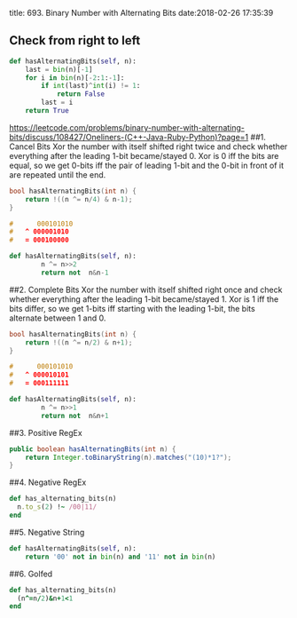 title: 693. Binary Number with Alternating Bits
date:2018-02-26 17:35:39

## Check from right to left
```python
def hasAlternatingBits(self, n):
    last = bin(n)[-1]
    for i in bin(n)[-2:1:-1]:
        if int(last)^int(i) != 1:
            return False
        last = i
    return True
```

https://leetcode.com/problems/binary-number-with-alternating-bits/discuss/108427/Oneliners-(C++-Java-Ruby-Python)?page=1
##1. Cancel Bits
Xor the number with itself shifted right twice and check whether everything after the leading 1-bit became/stayed 0. Xor is 0 iff the bits are equal, so we get 0-bits iff the pair of leading 1-bit and the 0-bit in front of it are repeated until the end.

```c++
bool hasAlternatingBits(int n) {
    return !((n ^= n/4) & n-1);
}

#      000101010
#   ^ 000001010
#   = 000100000
```
```python
def hasAlternatingBits(self, n):
        n ^= n>>2
        return not  n&n-1
```

##2. Complete Bits
Xor the number with itself shifted right once and check whether everything after the leading 1-bit became/stayed 1. Xor is 1 iff the bits differ, so we get 1-bits iff starting with the leading 1-bit, the bits alternate between 1 and 0.
```c++
bool hasAlternatingBits(int n) {
    return !((n ^= n/2) & n+1);
}

#      000101010
#   ^ 000010101
#   = 000111111
```
```python
def hasAlternatingBits(self, n):
        n ^= n>>1
        return not  n&n+1
```
##3. Positive RegEx
```java
public boolean hasAlternatingBits(int n) {
    return Integer.toBinaryString(n).matches("(10)*1?");
}
```

##4. Negative RegEx
```ruby
def has_alternating_bits(n)
  n.to_s(2) !~ /00|11/
end
```
##5. Negative String
```python
def hasAlternatingBits(self, n):
    return '00' not in bin(n) and '11' not in bin(n)
```
##6. Golfed
```ruby
def has_alternating_bits(n)
  (n^=n/2)&n+1<1
end
```